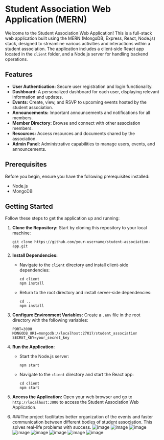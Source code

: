 # Student Association Web Application (MERN)

Welcome to the Student Association Web Application! This is a full-stack web application built using the MERN (MongoDB, Express, React, Node.js) stack, designed to streamline various activities and interactions within a student association. The application includes a client-side React app located in the `client` folder, and a Node.js server for handling backend operations.

## Features

- **User Authentication:** Secure user registration and login functionality.
- **Dashboard:** A personalized dashboard for each user, displaying relevant information and updates.
- **Events:** Create, view, and RSVP to upcoming events hosted by the student association.
- **Announcements:** Important announcements and notifications for all members.
- **Member Directory:** Browse and connect with other association members.
- **Resources:** Access resources and documents shared by the association.
- **Admin Panel:** Administrative capabilities to manage users, events, and announcements.

## Prerequisites

Before you begin, ensure you have the following prerequisites installed:

- Node.js
- MongoDB

## Getting Started

Follow these steps to get the application up and running:

1. **Clone the Repository:** Start by cloning this repository to your local machine:

   ```
   git clone https://github.com/your-username/student-association-app.git
   ```

2. **Install Dependencies:**

   - Navigate to the `client` directory and install client-side dependencies:

     ```
     cd client
     npm install
     ```

   - Return to the root directory and install server-side dependencies:

     ```
     cd ..
     npm install
     ```

3. **Configure Environment Variables:** Create a `.env` file in the root directory with the following variables:

   ```
   PORT=3000
   MONGODB_URI=mongodb://localhost:27017/student_association
   SECRET_KEY=your_secret_key
   ```

4. **Run the Application:**

   - Start the Node.js server:

     ```
     npm start
     ```

   - Navigate to the `client` directory and start the React app:

     ```
     cd client
     npm start
     ```

5. **Access the Application:** Open your web browser and go to `http://localhost:3000` to access the Student Association Web Application.
6. ###The project facilitates better organization of the events and faster communication between different bodies of student association. This solves real-life problems with success.
![image](https://user-images.githubusercontent.com/87422170/142367764-9415b03a-d9ec-4bf1-94bb-b32e734a9da2.png)
![image](https://user-images.githubusercontent.com/87422170/142368108-a2e59725-2753-452b-80c3-850b6374b78f.png)
![image](https://user-images.githubusercontent.com/87422170/142368123-baf4700f-8480-47df-8e40-34e56a4cc023.png)
![image](https://user-images.githubusercontent.com/87422170/142368143-6bad9709-7cc3-4a37-8cc3-f535b6daa457.png)
![image](https://user-images.githubusercontent.com/87422170/142368170-929ab852-9757-4bbc-82ea-095580e31363.png)
![image](https://user-images.githubusercontent.com/87422170/142368209-70e22771-9359-4af6-9aeb-00af4cbdd514.png)
![image](https://user-images.githubusercontent.com/87422170/142368197-3254aca9-6716-4bcc-967d-4f6d3b2ab510.png)
![image](https://user-images.githubusercontent.com/87422170/142368225-033a7a4c-cf9e-46e0-90f2-15a3cda66402.png)

